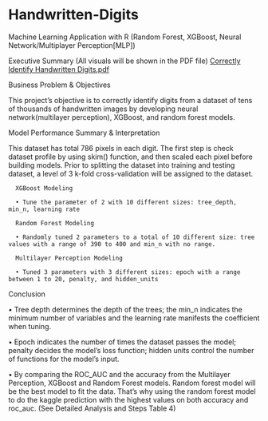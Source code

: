 # Handwritten-Digits
Machine Learning Application with R (Random Forest, XGBoost, Neural Network/Multiplayer Perception[MLP])

Executive Summary (All visuals will be shown in the PDF file)
[Correctly Identify Handwritten Digits.pdf](https://github.com/EvanaZhang/Handwritten-Digits/files/9805270/Correctly.Identify.Handwritten.Digits.pdf)


Business Problem & Objectives

This project’s objective is to correctly identify digits from a dataset of tens of thousands of handwritten images by developing neural network(multilayer perception), XGBoost, and random forest models.


Model Performance Summary & Interpretation

This dataset has total 786 pixels in each digit. The first step is check dataset profile by using skim() function, and then scaled each pixel before building models. Prior to splitting the dataset into training and testing dataset, a level of 3 k-fold cross-validation will be assigned to the dataset.
  
      XGBoost Modeling
      
      • Tune the parameter of 2 with 10 different sizes: tree_depth, min_n, learning rate
      
      Random Forest Modeling
      
      • Randomly tuned 2 parameters to a total of 10 different size: tree values with a range of 390 to 400 and min_n with no range.
      
      Multilayer Perception Modeling
      
      • Tuned 3 parameters with 3 different sizes: epoch with a range between 1 to 20, penalty, and hidden_units
      

Conclusion
      
• Tree depth determines the depth of the trees; the min_n indicates the minimum number of variables and the learning rate manifests the coefficient when tuning.

• Epoch indicates the number of times the dataset passes the model; penalty decides the model’s loss function; hidden units control the number of functions for the model’s input.

• By comparing the ROC_AUC and the accuracy from the Multilayer Perception, XGBoost and Random Forest models. Random forest model will be the best model to fit the data. That’s why using the random forest model to do the kaggle prediction with the highest values on both accuracy and roc_auc. (See Detailed Analysis and Steps Table 4)



      
      
      
      
      
      
